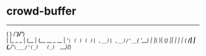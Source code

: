 # crowd-buffer


  _               ___   ___            
( )            /'___)/'___)           
| |_    _   _ | (__ | (__   __   _ __ 
| '_`\ ( ) ( )| ,__)| ,__)/'__`\( '__)
| |_) )| (_) || |   | |  (  ___/| |   
(_,__/'`\___/'(_)   (_)  `\____)(_)   
